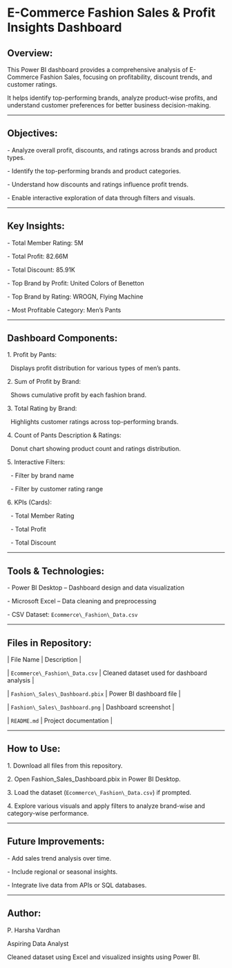 # E-Commerce Fashion Sales \& Profit Insights Dashboard



## Overview:

This Power BI dashboard provides a comprehensive analysis of E-Commerce Fashion Sales, focusing on profitability, discount trends, and customer ratings.  

It helps identify top-performing brands, analyze product-wise profits, and understand customer preferences for better business decision-making.



---



## Objectives:

\- Analyze overall profit, discounts, and ratings across brands and product types.

\- Identify the top-performing brands and product categories.

\- Understand how discounts and ratings influence profit trends.

\- Enable interactive exploration of data through filters and visuals.



---



## Key Insights:

\- Total Member Rating: 5M  

\- Total Profit: 82.66M  

\- Total Discount: 85.91K  

\- Top Brand by Profit: United Colors of Benetton  

\- Top Brand by Rating: WROGN, Flying Machine  

\- Most Profitable Category: Men’s Pants  



---



## Dashboard Components:

1\. Profit by Pants:  

&nbsp;  Displays profit distribution for various types of men’s pants.



2\. Sum of Profit by Brand:  

&nbsp;  Shows cumulative profit by each fashion brand.



3\. Total Rating by Brand:  

&nbsp;  Highlights customer ratings across top-performing brands.



4\. Count of Pants Description \& Ratings:  

&nbsp;  Donut chart showing product count and ratings distribution.



5\. Interactive Filters:  

&nbsp;  - Filter by brand name  

&nbsp;  - Filter by customer rating range  



6\. KPIs (Cards):  

&nbsp;  - Total Member Rating  

&nbsp;  - Total Profit  

&nbsp;  - Total Discount  



---



## Tools \& Technologies:

\- Power BI Desktop – Dashboard design and data visualization  

\- Microsoft Excel – Data cleaning and preprocessing  

\- CSV Dataset: `Ecommerce\_Fashion\_Data.csv`



---



## Files in Repository:

| File Name | Description |

| `Ecommerce\_Fashion\_Data.csv` | Cleaned dataset used for dashboard analysis |

| `Fashion\_Sales\_Dashboard.pbix` | Power BI dashboard file |

| `Fashion\_Sales\_Dashboard.png` | Dashboard screenshot |

| `README.md` | Project documentation |



---



## How to Use:

1\. Download all files from this repository.  

2\. Open Fashion\_Sales\_Dashboard.pbix in Power BI Desktop.  

3\. Load the dataset (`Ecommerce\_Fashion\_Data.csv`) if prompted.  

4\. Explore various visuals and apply filters to analyze brand-wise and category-wise performance.



---



## Future Improvements:

\- Add sales trend analysis over time.  

\- Include regional or seasonal insights.  

\- Integrate live data from APIs or SQL databases.  



---



## Author:

P. Harsha Vardhan  

Aspiring Data Analyst  

Cleaned dataset using Excel and visualized insights using Power BI.



